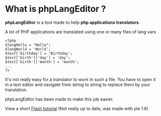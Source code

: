 # What is phpLangEditor ? #

**phpLangEditor** is a tool made to help **php applications translators**.

A lot of PHP applications are translated using one or many files of lang vars
```
<?php
$langHello = "Hello";
$langWorld = 'World';
$test['birthday'] = 'Birthday';
$test['birth']['day'] = 'day';
$test['birth']['month'] = 'month';
...
?>
```

It's not really easy for a translator to work in such a file. You have to open it in a text editor and navigate from string to string to replace them by your translation.

phpLangEditor has been made to make this job easier.

View a short [Flash tutorial](http://www.claroline.net/tutorial/ple/using_phplangeditor.htm)
(Not really up to date, was made with ple 1.6)
